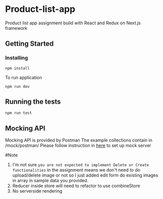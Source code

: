 # Product-list-app

Product list app assignment 
build with React and Redux on Next.js framework

## Getting Started

### Installing
```
npm install
```
To run application

```
npm run dev
```

## Running the tests

```
npm run test
```

## Mocking API

Mocking API is provided by Postman 
The example collections contain in /mock/postman/ 
Please follow instruction in [here](https://learning.getpostman.com/docs/postman/mock_servers/setting_up_mock/) to set up mock server


#Note
1. I'm not sure `you are not expected to implement Delete or Create functionalities` in the assignment means we don't need to do upload/delete image or not so I just added edit form do existing images in array in sample data you provided.
2. Reducer inside store will need to refactor to use combineStore 
3. No serverside rendering

